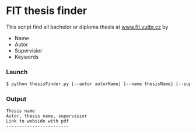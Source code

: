 # FIT thesis finder

This script find all bachelor or diploma thesis at www.fit.vutbr.cz by 

  - Name
  - Autor
  - Supervisior
  - Keywords

### Launch

```sh
$ python thesisFinder.py [--autor autorName] [--name thesisName] [--supervisior superVisorName] [--keywords keywords]
```

### Output
```
Thesis name
Autor, thesis name, supervisior
Link to webside with pdf
------------------------
```
